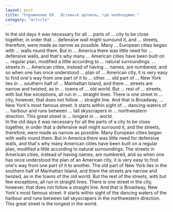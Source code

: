 ```yaml
---
layout: post
title: "Упражнение 69.  Вставьте артикль, где необходимо."
category: "article"
---
```

<section class="question">
In the old days it was necessary for all ... parts of ... city to be close together, in order that ... defensive wall might surround it, and ... streets, therefore, were made as narrow as possible. Many ... European cities began with ... walls round them. But in ... America there was little need for ... defensive walls, and that's why many ... American cities have been built on ... regular plan, modified a little according to ... natural surroundings. ... streets in ... American cities, instead of having ... names, are numbered, and so when one has once understood ... plan of ... American city, it is very easy to find one's way from one part of it to ... other. ... old part of ... New York lies in ... southern half of ... Manhattan Island, and there ... streets are narrow and twisted, as in ... towns of ... old world. But ... rest of ... streets, with but few exceptions, all run in ... straight lines. There is one street in ... city, however, that does not follow ... straight line. And that is Broadway, ... New York's most famous street. It starts within sight of ... dancing waters of ... harbour and runs between ... tall skyscrapers in ... northwestern direction. This great street is ... longest in ... world.
</section>

<section class="answer">
In the old days it was necessary for all the parts of a city to be close together, in order that a defensive wall might surround it, and the streets, therefore, were made as narrow as possible. Many European cities began with walls round them. But in America there was little need for defensive walls, and that's why many American cities have been built on a regular plan, modified a little according to natural surroundings. The streets in American cities, instead of having names, are numbered, and so when one has once understood the plan of an American city, it is very easy to find one's way from one part of it to another. The old part of New York lies in the southern half of Manhattan Island, and there the streets are narrow and twisted, as in the towns of the old world. But the rest of the streets, with but few exceptions, all run in straight lines. There is one street in the city, however, that does not follow a straight line. And that is Broadway, New York's most famous street. It starts within sight of the dancing waters of the harbour and runs between tall skyscrapers in the northwestern direction. This great street is the longest in the world.
</section>